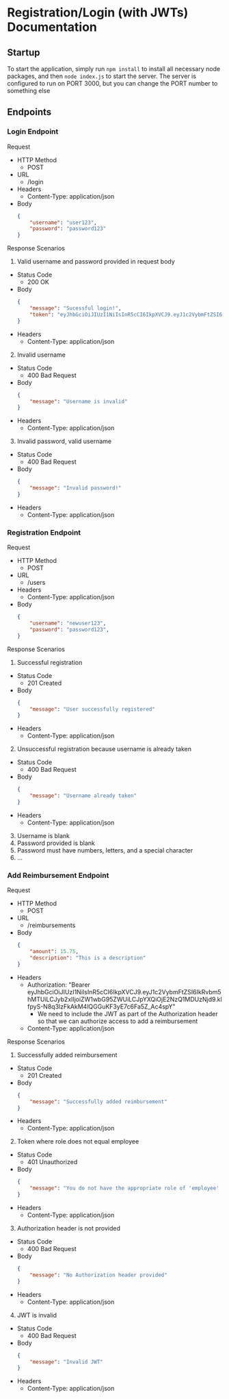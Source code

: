 # Registration/Login (with JWTs) Documentation

## Startup
To start the application, simply run `npm install` to install all necessary node packages, and then `node index.js` to start the server. The server is configured to run on PORT 3000, but you can change the PORT number to something else

## Endpoints

### Login Endpoint
Request
- HTTP Method
    - POST
- URL
    - /login
- Headers
    - Content-Type: application/json
- Body
    ```json
    {
        "username": "user123",
        "password": "password123"
    }
    ```

Response Scenarios

1. Valid username and password provided in request body
- Status Code
    - 200 OK
- Body
    ```json
    {
        "message": "Sucessful login!",
        "token": "eyJhbGciOiJIUzI1NiIsInR5cCI6IkpXVCJ9.eyJ1c2VybmFtZSI6ImVtcGxveWVlMTIzIiwicm9sZSI6ImVtcGxveWVlIiwiaWF0IjoxNjc0NTAzMjIxfQ.ZO1lCKDwyupbugoMzC5u8WymmuwtDTaleecz3DbcaoQ"
    }
    ```
- Headers
    - Content-Type: application/json

2. Invalid username
- Status Code
    - 400 Bad Request
- Body
    ```json
    {
        "message": "Username is invalid"
    }
    ```
- Headers
    - Content-Type: application/json

3. Invalid password, valid username
- Status Code
    - 400 Bad Request
- Body
    ```json
    {
        "message": "Invalid password!"
    }
    ```
- Headers
    - Content-Type: application/json

### Registration Endpoint
Request
- HTTP Method
    - POST
- URL
    - /users
- Headers
    - Content-Type: application/json
- Body
    ```json
    {
        "username": "newuser123",
        "password": "password123",
    }
    ```

Response Scenarios

1. Successful registration
- Status Code
    - 201 Created
- Body
    ```json
    {
        "message": "User successfully registered"
    }
    ```
- Headers
    - Content-Type: application/json

2. Unsuccessful registration because username is already taken
- Status Code
    - 400 Bad Request
- Body
    ```json
    {
        "message": "Username already taken"
    }
    ```
- Headers
    - Content-Type: application/json

3. Username is blank
4. Password provided is blank
5. Password must have numbers, letters, and a special character
6. ...

### Add Reimbursement Endpoint
Request
- HTTP Method
    - POST
- URL
    - /reimbursements
- Body
    ```json
    {
        "amount": 15.75,
        "description": "This is a description"
    }
    ```
- Headers
    - Authorization: "Bearer eyJhbGciOiJIUzI1NiIsInR5cCI6IkpXVCJ9.eyJ1c2VybmFtZSI6IkRvbm5hMTUiLCJyb2xlIjoiZW1wbG95ZWUiLCJpYXQiOjE2NzQ1MDUzNjd9.klfpyS-N8q3lzFkAkM4lQGGuKF3yE7c6Fa5Z_Ac4spY"
        - We need to include the JWT as part of the Authorization header so that we can authorize access to add a reimbursement
    - Content-Type: application/json

Response Scenarios

1. Successfully added reimbursement
- Status Code
    - 201 Created
- Body
    ```json
    {
        "message": "Successfully added reimbursement"
    }
    ```
- Headers
    - Content-Type: application/json

2. Token where role does not equal employee
- Status Code
    - 401 Unauthorized
- Body
    ```json
    {
        "message": "You do not have the appropriate role of 'employee' to access this operation"
    }
    ```
- Headers
    - Content-Type: application/json

3. Authorization header is not provided
- Status Code
    - 400 Bad Request
- Body 
    ```json
    {
        "message": "No Authorization header provided"
    }
    ```
- Headers
    - Content-Type: application/json

4. JWT is invalid
- Status Code
    - 400 Bad Request
- Body
    ```json
    {
        "message": "Invalid JWT"
    }
    ```
- Headers
    - Content-Type: application/json
